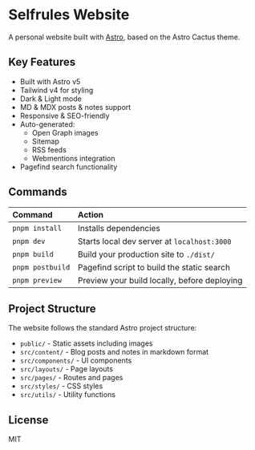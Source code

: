 # Selfrules Website

A personal website built with [Astro](https://astro.build), based on the Astro Cactus theme.

## Key Features

- Built with Astro v5 
- Tailwind v4 for styling
- Dark & Light mode
- MD & MDX posts & notes support
- Responsive & SEO-friendly
- Auto-generated:
  - Open Graph images
  - Sitemap
  - RSS feeds
  - Webmentions integration
- Pagefind search functionality 

## Commands

| Command          | Action                                                        |
| :--------------- | :------------------------------------------------------------ |
| `pnpm install`   | Installs dependencies                                         |
| `pnpm dev`       | Starts local dev server at `localhost:3000`                   |
| `pnpm build`     | Build your production site to `./dist/`                       |
| `pnpm postbuild` | Pagefind script to build the static search                    |
| `pnpm preview`   | Preview your build locally, before deploying                  |

## Project Structure

The website follows the standard Astro project structure:

- `public/` - Static assets including images
- `src/content/` - Blog posts and notes in markdown format
- `src/components/` - UI components
- `src/layouts/` - Page layouts
- `src/pages/` - Routes and pages
- `src/styles/` - CSS styles
- `src/utils/` - Utility functions

## License

MIT
